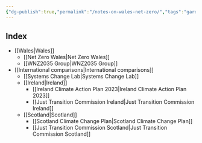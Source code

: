 ```yaml
---
{"dg-publish":true,"permalink":"/notes-on-wales-net-zero/","tags":"gardenEntry"}
---
```



## Index

 - [[Wales\|Wales]]
	 - [[Net Zero Wales\|Net Zero Wales]]
	 - [[WNZ2035 Group\|WNZ2035 Group]]
 - [[International comparisons\|International comparisons]]
	 - [[Systems Change Lab\|Systems Change Lab]]
	 - [[Ireland\|Ireland]]
		 - [[Ireland Climate Action Plan 2023\|Ireland Climate Action Plan 2023]]
		 - [[Just Transition Commission Ireland\|Just Transition Commission Ireland]]
	 - [[Scotland\|Scotland]]
		 - [[Scotland Climate Change Plan\|Scotland Climate Change Plan]]
		 - [[Just Transition Commission Scotland\|Just Transition Commission Scotland]]

